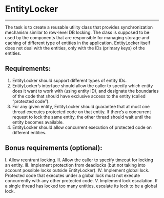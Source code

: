 # EntityLocker
------------
The task is to create a reusable utility class that provides synchronization mechanism similar to
row-level DB locking.
The class is supposed to be used by the components that are responsible for managing storage
and caching of different type of entities in the application. EntityLocker itself does not deal with
the entities, only with the IDs (primary keys) of the entities.

## Requirements:

1. EntityLocker should support different types of entity IDs.
2. EntityLocker’s interface should allow the caller to specify which entity does it want to work
   with (using entity ID), and designate the boundaries of the code that should have exclusive
   access to the entity (called “protected code”).
3. For any given entity, EntityLocker should guarantee that at most one thread executes
   protected code on that entity. If there’s a concurrent request to lock the same entity, the other
   thread should wait until the entity becomes available.
4. EntityLocker should allow concurrent execution of protected code on different entities.

## Bonus requirements (optional):

I. Allow reentrant locking.
II. Allow the caller to specify timeout for locking an entity.
III. Implement protection from deadlocks (but not taking into account possible locks outside
EntityLocker).
IV. Implement global lock. Protected code that executes under a global lock must not execute
concurrently with any other protected code.
V. Implement lock escalation. If a single thread has locked too many entities, escalate its lock to
be a global lock.
